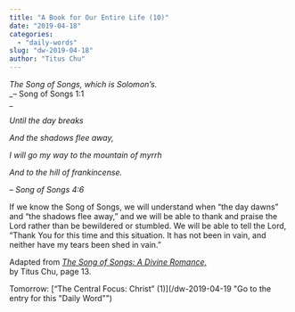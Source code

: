 ```yaml
---
title: "A Book for Our Entire Life (10)"
date: "2019-04-18"
categories: 
  - "daily-words"
slug: "dw-2019-04-18"
author: "Titus Chu"
---
```


_The Song of Songs, which is Solomon’s._  
_– Song of Songs 1:1  
_

_Until the day breaks_

_And the shadows flee away,_

_I will go my way to the mountain of myrrh_

_And to the hill of frankincense._ 

_– Song of Songs 4:6_

If we know the Song of Songs, we will understand when “the day dawns” and “the shadows flee away,” and we will be able to thank and praise the Lord rather than be bewildered or stumbled. We will be able to tell the Lord, “Thank You for this time and this situation. It has not been in vain, and neither have my tears been shed in vain.”

Adapted from _[The Song of Songs: A Divine Romance,](/song-of-songs-dr/)_  
by Titus Chu, page 13.

Tomorrow: [“The Central Focus: Christ” (1)](/dw-2019-04-19 "Go to the entry for this "Daily Word"")
